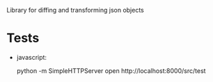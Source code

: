 Library for diffing and transforming json objects


Tests
=====

* javascript:

    python -m SimpleHTTPServer
    open http://localhost:8000/src/test
